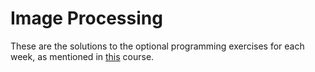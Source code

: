 # Image Processing

These are the solutions to the optional programming exercises for each week, as mentioned in [this](1) course.

[1]: https://www.coursera.org/learn/image-processing
